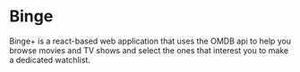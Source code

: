 # Binge
Binge+ is a react-based web application that uses the OMDB api to help you browse movies and TV shows and select the ones that interest you to make a dedicated watchlist.
